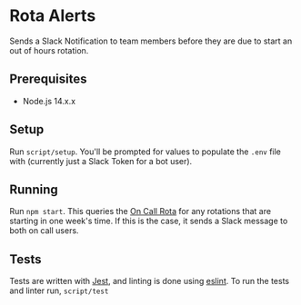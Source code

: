 # Rota Alerts

Sends a Slack Notification to team members before they are due to start an out of hours rotation.

## Prerequisites

- Node.js 14.x.x

## Setup

Run `script/setup`. You'll be prompted for values to populate the `.env` file with (currently just a Slack Token for a bot user).

## Running

Run `npm start`. This queries the [On Call Rota](https://github.com/dxw/patterdale) for any rotations that are starting in one week's time. If this is the case, it sends a Slack message to both on call users.

## Tests

Tests are written with [Jest](https://jest.io), and linting is done using [eslint](https://eslint.org/). To run the tests and linter run, `script/test`
